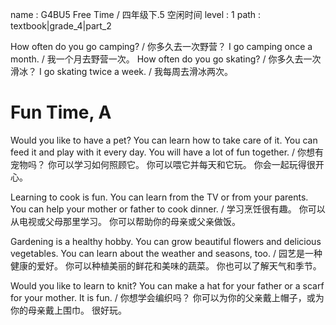 name : G4BU5 Free Time / 四年级下.5 空闲时间
level : 1
path : textbook|grade_4|part_2

How often do you go camping? / 你多久去一次野营？
I go camping once a month. / 我一个月去野营一次。
How often do you go skating? / 你多久去一次滑冰？
I go skating twice a week. / 我每周去滑冰两次。

# Fun Time, A

Would you like to have a pet? You can learn how to take care of it. You can feed it and play with it every day. You will have a lot of fun together. / 你想有宠物吗？ 你可以学习如何照顾它。 你可以喂它并每天和它玩。 你会一起玩得很开心。

Learning to cook is fun. You can learn from the TV or from your parents. You can help your mother or father to cook dinner. / 学习烹饪很有趣。 你可以从电视或父母那里学习。 你可以帮助你的母亲或父亲做饭。

Gardening is a healthy hobby. You can grow beautiful flowers and delicious vegetables. You can learn about the weather and seasons, too. / 园艺是一种健康的爱好。 你可以种植美丽的鲜花和美味的蔬菜。 你也可以了解天气和季节。

Would you like to learn to knit? You can make a hat for your father or a scarf for your mother. It is fun. / 你想学会编织吗？ 你可以为你的父亲戴上帽子，或为你的母亲戴上围巾。 很好玩。
